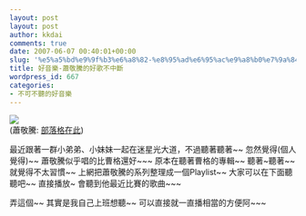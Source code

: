 ```yaml
---
layout: post
layout: post
author: kkdai
comments: true
date: 2007-06-07 00:40:01+00:00
slug: '%e5%a5%bd%e9%9f%b3%e6%a8%82-%e8%95%ad%e6%95%ac%e9%a8%b0%e7%9a%84%e5%a5%bd%e6%ad%8c%e4%b8%8d%e4%b8%ad%e6%96%b7'
title: 好音樂-蕭敬騰的好歌不中斷
wordpress_id: 667
categories:
- 不可不聽的好音樂
---
```


[![](http://tw.streetvoice.com/zyfile/profile/412285/HIMGA_412285_0E8C10E820C340CD83E6CC5F97EFAF71.jpg)](http://tw.streetvoice.com/music/user-musician-profile.asp?sd=412285)  
(蕭敬騰: [部落格在此](http://www.wretch.cc/blog/globe760330))

最近跟著一群小弟弟、小妹妹一起在迷星光大道，不過聽著聽著~~ 忽然覺得(個人覺得)~~ 蕭敬騰似乎唱的比曹格還好~~~ 原本在聽著曹格的專輯~~ 聽著~聽著~~ 就覺得不太習慣~~ 上網把蕭敬騰的系列整理成一個Playlist~~ 大家可以在下面聽聽吧~~ 直接播放~ 會聽到他最近比賽的歌曲~~~



  
弄這個~~ 其實是我自己上班想聽~~ 可以直接就一直播相當的方便阿~~~
